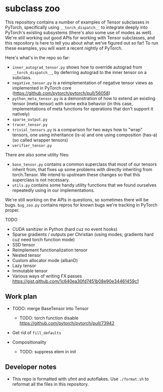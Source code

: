 # subclass zoo

This repository contains a number of examples of Tensor subclasses in PyTorch,
specifically using `__torch_dispatch__` to integrate deeply into PyTorch's
existing subsystems (there's also some use of modes as well).  We're still
working out good APIs for working with Tensor subclasses, and this repository
is here to tell you about what we've figured out so far!  To run these
examples, you will want a recent nightly of PyTorch.

Here's what's in the repo so far:

- `inner_autograd_tensor.py` shows how to override autograd from
  `__torch_dispatch__`, by deferring autograd to the inner tensor on a
  subclass.
- `negative_tensor.py` is a reimplementation of negative tensor views as
  implemented in PyTorch core (https://github.com/pytorch/pytorch/pull/56058)
- `python_meta_tensor.py` is a demonstration of how to extend an existing
  tensor (meta tensor) with some extra behavior (in this case, implementations
  of meta functions for operations that don't support it natively)
- `sparse_output.py`
- `tracer_tensor.py`
- `trivial_tensors.py` is a comparison for two ways how to "wrap" tensors,
  one using inheritance (is-a) and one using composition (has-a) (so called
  wrapper tensors)
- `verifier_tensor.py`

There are also some utility files:

- `base_tensor.py` contains a common superclass that most of our tensors
  inherit from, that fixes up some problems with directly inheriting from
  torch.Tensor.  We intend to upstream these changes so that this superclass
  is not necessary.
- `utils.py` contains some handy utility functions that we found ourselves
  repeatedly using in our implementations.

We're still working on the APIs in questions, so sometimes there will be bugs.
`bug_zoo.py` contains repros for known bugs we're tracking in PyTorch proper.

TODO

- CUDA sanitizer in Python (hard cuz no event hooks)
- Sparse gradients / outputs per Christian (using modes; gradients hard cuz
  need torch function mode)
- SSD tensor
- Reimplement functionalization tensor
- Nested tensor
- Custom allocator mode (albanD)
- Lazy tensor
- Immutable tensor
- Various ways of writing FX passes https://gist.github.com/1c640ea30fd7451b08e90e34461459c1

## Work plan

* TODO: merge BaseTensor into Tensor
  * TODO: torch function disable https://github.com/pytorch/pytorch/pull/73942
* Get rid of `fill_defaults`

* Compositionality
  * TODO: suppress elem in init

## Developer notes

* This repo is formatted with ufmt and autoflakes.  Use `./format.sh` to
  reformat all the files in this repository.
